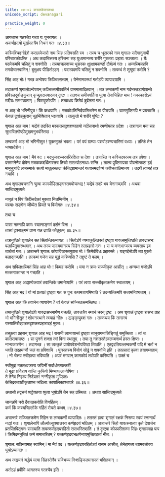 ```yaml
---
title: ०४-०२ करालकेसरकथा
unicode_script: devanagari

practice_weight: 0
---
```

आगतश्च गतश्चैव गत्वा यः पुनरागतः ।      
अकर्णहृदयो मूर्खस्तत्रैव निधनं गतः ॥४.३३॥

कस्मिंश्चिद्वनोद्देशे करालकेसरो नाम सिंहः प्रतिवसति स्म । तस्य च धूसरको नाम शृगालः सदैवानुयायी परिचारकोऽस्ति । अथ कदाचित्तस्य हस्तिना सह युध्यमानस्य शरीरे गुरुतराः प्रहाराः सञ्जाताः । यैः पदमेकमपि चलितुं न शक्नोति । तस्याचलनाच्च धूसरकः क्षुत्क्षामकण्ठो दौर्बल्यं गतः । अन्यस्मिन्नहनि तमवोचत्स्वामिन् ! बुभुक्षय पीडितोऽहम् । पदात्पदमपि चलितुं न शक्नोमि । तत्कथं ते शुश्रूषां करोमि ?

सिंह आह भोः ! गच्छ अन्वेषय किञ्चित्सत्त्वम् । येनेमामवस्थां गतोऽपि व्यापादयामि ।  

तदाकर्ण्य शृगालोऽन्वेषयन् कञ्चित्समीपवर्तिनं ग्राममासादितवान् । तत्र लम्बकर्णो नाम गर्दभस्तडागोपान्ते प्रविरलदूर्वाङ्कुरान् कृच्छ्रादास्वादयन् दृष्टः । ततश्च समीपवर्तिना भूत्वा तेनाभिहितः माम ! नमस्कारोऽयं मदीयः सम्भाव्यताम् । चिराद्दृष्टोऽसि । तत्कथय किमेवं दुर्बलतां गतः ।  

स आह भो भगिनीपुत्र ! किं कथयामि । रजकोऽतिनिर्दयातिभारेण मां पीडयति । घासमुष्टिमपि न प्रयच्छति । केवलं दूर्वाङ्कुरान् धूइमिश्रितान् भक्षयामि । तत्कुतो मे शरीरे पुष्टिः ?

शृगाल आह माम ! यद्येवं तदस्ति मरकतसदृशशष्पप्रायो नदीसनाथो रमणीयतरः प्रदेशः । तत्रागत्य मया सह सुभाषितगोष्ठीसुखमनुभवंस्तिष्ठ ।  

लम्बकर्ण आह भो भगिनीसुत ! युक्तमुक्तं भवता । परं वयं ग्राम्याः पशवोऽरण्यचारिणां वध्याः । तत्किं तेन भव्यप्रदेशेन ।  

शृगाल आह माम ! मैवं वद । मद्भुजपञ्जरपरिरक्षितः स देशः । तत्रास्ति न कश्चिदपरस्य तत्र प्रवेशः । परममनेनैव दोषेण रजककदर्थितास्तत्र तिस्रो रासभ्योऽनाथाः सन्ति । ताश्च पुष्टिमापन्ना यौवनोत्कटा इदं मामूचुःयदि त्वमस्माकं सत्यो मातुलस्तदा कंचिद्ग्रामान्तरं गत्वास्मद्योग्यं कश्चित्पतिमानय । तदर्थे त्वामहं तत्र नयामि ।  

अथ शृगालवचनानि श्रुत्वा कामपीडिताङ्गस्तमवोचत्भद्र ! यद्येवं तदग्रे भव येनागच्छामि । अथवा साध्विदमुच्यते

नामृतं न विषं किञ्चिदेकां मुक्त्वा नितम्बिनीम् ।    
यस्याः सङ्गेन जीव्येत म्रियते च वियोगतः ॥४.३४॥

तथा च

यासां नाम्नापि कामः स्यात्सङ्गमं दर्शनं विना ।    
तासां दृक्सङ्गमं प्राप्य यन्न द्रवति कौतुकम् ॥४.३५॥

तत्रानुष्ठिते शृगालेन सह सिंहान्तिकमागतः । सिंहोऽपि व्यथाकुलितस्तं दृष्ट्वा यावत्समुत्तिष्ठति तावद्रासभः पलायितुमारब्धवान् । अथ तस्य पलायमानस्य सिंहेन तलप्रहारो दत्तः । स च मन्दभाग्यस्य व्यवसाय इव व्यर्थतां गतः । अत्रान्तरे शृगालः कोपाविष्टस्तमुवाच भोः ! किमेवंविधः प्रहारस्ते । यद्गर्दभोऽपि तव पुरतो बलाद्गच्छति । तत्कथं गजेन सह युद्धं करिष्यसि ? तद्दृष्टं ते बलम् ।  

अथ सविलक्षस्मितं सिंह आह भोः ! किमहं करोमि । मया न क्रमः सज्जीकृत आसीत् । अन्यथा गजोऽपि मत्क्रमाक्रान्ता न गच्छति ।  

शृगाल आह अद्याप्येकवारं तवान्तिके तमानेष्यामि । परं त्वया सज्जीकृतक्रमेण स्थातव्यम् ।  

सिंह आह भद्र ! यो मां प्रत्यक्षं दृष्ट्वा गतः स पुनः कथमत्रागमिष्यति ? तदन्यत्किमपि सत्त्वमन्विष्यताम् ।  

शृगाल आह किं तवानेन व्यापारेण ? त्वं केवलं सज्जितक्रमस्तिष्ठ ।  

तथानुष्ठिते शृगालोऽपि यावद्रासभमार्गेण गच्छति, तावत्तत्रैव स्थाने चरन् दृष्टः । अथ शृगालं दृष्ट्वा रासभः प्राह भो भगिनीसुत ! शोभनस्थाने त्वयाहं नीतः । द्राङ्मृत्युवशं गतः । तत्कथय किं तत्सत्त्वं यस्यातिरौद्रवज्रसदृशकरप्रहारादहं मुक्तः ।  

तच्छ्रुत्वा प्रहसन् शृगाल आह भद्र ! रासभी त्वामायान्तं दृष्ट्वा सानुरागमालिङ्गितुं समुत्थिता । त्वं च कातरत्वान्नष्टः । सा पुनर्न शक्ता त्वां विना स्थातुम् । तया तु नशतस्तेऽवलम्बनार्थं हस्तः क्षिप्तः । नान्यकारणेन । तदागच्छ । सा त्वत्कृते प्रायोपवेशनोपविष्टा तिष्ठति । एतद्वदतियल्लम्बकर्णो यदि मे भर्ता न भवति तदहमग्नौ जलं वा प्रविशामि । पुनस्तस्य वियोगं सोढुं न शक्नोमि इति । तत्प्रसादं कृत्वा तत्रागम्यताम् । नो चेत्तव स्त्रीहत्या भविष्यति । अपरं भगवान् कामकोपं तवोपरि करिष्यति । उक्तं च

स्त्रीमुद्रां मकरध्वजस्य जयिनीं सर्वार्धसम्पत्करीं    
ते मूढाः प्रविहाय यान्ति कुधियो मिथ्याफलान्वेषिणः ।  
ते तेनैव निहत्य निर्दयतरं नग्नीकृता मुण्डिताः    
केचिद्रक्तपटीकृताश्च जटिलाः कापालिकाश्चापरे ॥४.३६॥

अथासौ तद्वचनं श्रद्धेयतया श्रुत्वा भूयोऽपि तेन सह प्रस्थितः । अथवा साध्विदमुच्यते

जानन्नपि नरो दैवात्प्रकरोति विगर्हितम् ।     
कर्म किं कस्यचिल्लोके गर्हितं रोचते कथम् ॥४.३७॥

अत्रान्तरे सज्जितक्रमेण सिंहेन स लम्बकर्णो व्यापादितः । ततस्तं हत्वा शृगालं रक्षकं निरूप्य स्वयं स्नानार्थं नद्यां गतः । शृगालेनापि लौल्योत्सुक्यात्तस्य कर्णहृदयं भक्षितम् । अत्रान्तरे सिंहो यावत्स्नात्वा कृते देवार्चनः प्रतर्पितपितृगणः समायाति तावत्कर्णहृदयरहितो रासभस्तिष्ठति । तं दृष्ट्वा कोपपरीतात्मा सिंहः शृगालमाह पाप ! किमिदमनुचितं कर्म समाचरितम् ? यत्कर्णहृदयभक्षणेनायमुच्छिष्टतां नीतः ।  

शृगालः सविनयमाह स्वामिन् ! मा मैवं वद । यत्कर्णहृदयरहितोऽयं रासभ आसीत्, तेनेहागत्य त्वामवलोक्य भूयोऽप्यागतः ।  

अथ त्वद्वचनं श्रद्धेयं मत्वा सिंहस्तेनैव संविभज्य निःशङ्कितमनास्तं भक्षितवान् ।  

अतोऽहं ब्रवीमि आगतश्च गतश्चैव इति ।  
